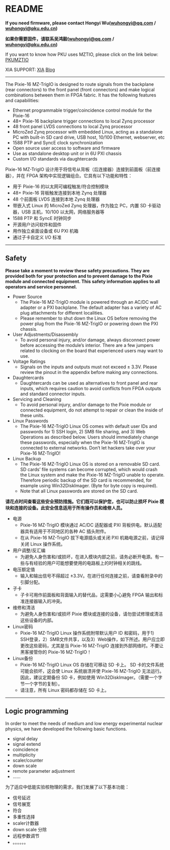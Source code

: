 <!-- README.md --- 
;; 
;; Description: 
;; Author: Hongyi Wu(吴鸿毅)
;; Email: wuhongyi@qq.com 
;; Created: 四 12月 20 20:21:20 2018 (+0800)
;; Last-Updated: 二 1月 28 21:58:57 2020 (+0800)
;;           By: Hongyi Wu(吴鸿毅)
;;     Update #: 56
;; URL: http://wuhongyi.cn -->

# README

**If you need firmware, please contact Hongyi Wu(wuhongyi@qq.com / wuhongyi@pku.edu.cn)**

**如果你需要固件，请联系吴鸿毅(wuhongyi@qq.com / wuhongyi@pku.edu.cn)**

If you want to know how PKU uses MZTIO, please click on the link below: [PKUMZTIO](http://wuhongyi.cn/MZTIO/)

XIA SUPPORT: [XIA](https://support.xia.com/default.asp?W372) [Blog](http://support.xia.com/default.asp?W801)

----

The Pixie-16 MZ-TrigIO is designed to route signals from the backplane (rear connectors) to the front panel (front connectors) and make logical combinations between them in FPGA fabric. It has the following features and capabilities:
- Ethernet programmable trigger/coincidence control module for the Pixie-16
- 48+ Pixie-16 backplane trigger connections to local Zynq processor
- 48 front panel LVDS connections to local Zynq processor
- MicroZed Zynq processor with embedded Linux, acting as a standalone PC with built-in SD card drive, USB host, 10/100 Ethernet, webserver, etc
- 1588 PTP and SyncE clock synchronization
- Open source user access to software and firmware
- Use as standalone desktop unit or in 6U PXI chassis
- Custom I/O standards via daughtercards

Pixie-16 MZ-TrigIO 设计用于将信号从背板（后连接器）连接到前面板（前连接器），并在 FPGA 架构中实现逻辑组合。它具有以下功能和特性：
- 用于 Pixie-16 的以太网可编程触发/符合控制模块
- 48+ Pixie-16 背板触发连接到本地 Zynq 处理器
- 48 个前面板 LVDS 连接到本地 Zynq 处理器
- 带嵌入式 Linux 的 MicroZed Zynq 处理器，作为独立 PC，内置 SD 卡驱动器，USB 主机，10/100 以太网，网络服务器等
- 1588 PTP 和 SyncE 时钟同步
- 开源用户访问软件和固件
- 用作独立桌面设备或 6U PXI 机箱
- 通过子卡自定义 I/O 标准

----

## Safety

**Please take a moment to review these safety precautions. They are provided both for your protection and to prevent damage to the Pixie module and connected equipment. This safety information applies to all operators and service personnel.**

- Power Source
	- The Pixie-16 MZ-TrigIO module is powered through an AC/DC wall adapter or a PXI backplane. The default adapter has a variety of AC plug attachments for different localities.
	- Please remember to shut down the Linux OS before removing the power plug from the Pixie-16 MZ-TrigIO or powering down the PXI chassis.
- User Adjustments/Disassembly
	- To avoid personal injury, and/or damage, always disconnect power before accessing the module’s interior. There are a few jumpers related to clocking on the board that experienced users may want to use.
- Voltage Ratings
	- Signals on the inputs and outputs must not exceed ± 3.3V. Please review the pinout in the appendix before making any connections.
- Daughtercards
	- Daughtercards can be used as alternatives to front panel and rear inputs, which requires caution to avoid conflicts from FPGA outputs and standard connector inputs.
- Servicing and Cleaning
	- To avoid personal injury, and/or damage to the Pixie module or connected equipment, do not attempt to repair or clean the inside of these units.
- Linux Passwords
	- The Pixie-16 MZ-TrigIO Linux OS comes with default user IDs and passwords for 1) SSH login, 2) SMB file sharing, and 3) Web Operations as described below. Users should immediately change these passwords, especially when the Pixie-16 MZ-TrigIO is connected to external networks. Don’t let hackers take over your Pixie-16 MZ-TrigIO!
- Linux Backup
	- The Pixie-16 MZ-TrigIO Linux OS is stored on a removable SD card. SD cards’ file systems can become corrupted, which would crash the Linux system and make the Pixie-16 MZ-TrigIO unable to operate. Therefore periodic backup of the SD card is recommended, for example using Win32DiskImager. (Byte for byte copy is required).
	- Note that all Linux passwords are stored on the SD card.


**请花点时间查看这些安全预防措施。它们既可以保护您，也可以防止损坏 Pixie 模块和连接的设备。此安全信息适用于所有操作员和维修人员。**

- 电源
	- Pixie-16 MZ-TrigIO 模块通过 AC/DC 适配器或 PXI 背板供电。默认适配器具有适用于不同地区的各种 AC 插头附件。
	- 在从 Pixie-16 MZ-TrigIO 拔下电源插头或关闭 PXI 机箱电源之前，请记得关闭 Linux 操作系统。
- 用户调整/反汇编
	- 为避免人身伤害和/或损坏，在进入模块内部之前，请务必断开电源​​。有一些与有经验的用户可能想要使用的电路板上的时钟相关的跳线。
- 电压额定值
	- 输入和输出信号不得超过 ±3.3V。在进行任何连接之前，请查看附录中的引脚分配。
- 子卡
	- 子卡可用作前面板和背面输入的替代品，这需要小心避免 FPGA 输出和标准连接器输入的冲突。
- 维修和清洁
	- 为避免人身伤害和/或损坏 Pixie 模块或连接的设备，请勿尝试修理或清洁这些设备的内部。
- Linux密码
	- Pixie-16 MZ-TrigIO Linux 操作系统附带默认用户 ID 和密码，用于1）SSH登录，2）SMB文件共享，以及3）Web操作，如下所述。用户应立即更改这些密码，尤其是当 Pixie-16 MZ-TrigIO 连接到外部网络时。不要让黑客接管你的 Pixie-16 MZ-TrigIO！
- Linux备份
	- Pixie-16 MZ-TrigIO Linux OS 存储在可移动 SD 卡上。 SD 卡的文件系统可能会损坏，这会使 Linux 系统崩溃并使 Pixie-16 MZ-TrigIO 无法运行。因此，建议定期备份 SD 卡，例如使用 Win32DiskImager。（需要一个字节一个字节的复制）。
	- 请注意，所有 Linux 密码都存储在 SD 卡上。


----

## Logic programming


In order to meet the needs of medium and low energy experimental nuclear physics, we have developed the following basic functions.

- signal delay
- signal extend
- coincidence
- multiplicity
- scaler/counter
- down scale
- remote parameter adjustment
- ......

为了适应中低能实验核物理的需求，我们发展了以下基本功能：

- 信号延迟
- 信号展宽
- 符合
- 多重性选择
- scaler计数器
- down scale 分除
- 远程参数调节
- 。。。。。。



<!-- README.md ends here -->
